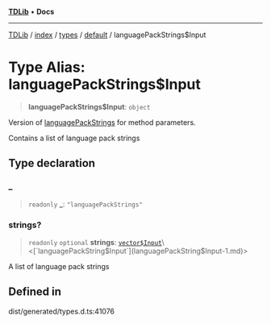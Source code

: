 [**TDLib**](../../../../../../README.md) • **Docs**

***

[TDLib](../../../../../../modules.md) / [index](../../../../../README.md) / [types](../../../README.md) / [default](../README.md) / languagePackStrings$Input

# Type Alias: languagePackStrings$Input

> **languagePackStrings$Input**: `object`

Version of [languagePackStrings](languagePackStrings-1.md) for method parameters.

Contains a list of language pack strings

## Type declaration

### \_

> `readonly` **\_**: `"languagePackStrings"`

### strings?

> `readonly` `optional` **strings**: [`vector$Input`](vector$Input.md)\<[`languagePackString$Input`](languagePackString$Input-1.md)\>

A list of language pack strings

## Defined in

dist/generated/types.d.ts:41076
